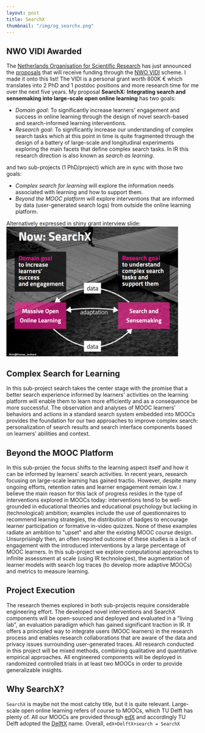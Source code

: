 ```yaml
---
layout: post
title: SearchX
thumbnail: "/img/og_searchx.png"
---
```


## NWO VIDI Awarded

The [Netherlands Organisation for Scientific Research](http://www.nwo.nl/en) has just announced the [proposals](https://www.nwo.nl/en/research-and-results/programmes/Talent+Scheme/awards/vidi+awards/vidi+awards+2016#physical)
that will receive funding through the [NWO VIDI](https://www.nwo.nl/en/funding/our-funding-instruments/nwo/innovational-research-incentives-scheme/vidi/index.html) scheme. I made it onto this list! The VIDI is a personal grant worth 800K € which translates into 2 PhD and 1 postdoc positions and more research time for me over the next five years. 
My proposal **SearchX: Integrating search and sensemaking into large-scale open online learning** has two goals:

* *Domain goal*: To significantly increase learners' engagement and success in online learning through the design of
novel search-based and search-informed learning interventions.
* *Research goal*: To significantly increase our understanding of complex search tasks which at this point in time is quite fragmented through the design of a battery of large-scale and longitudinal experiments exploring the main facets that define complex search tasks. In IR this research direction is also known as *search as learning*.

and two sub-projects (1 PhD/project) which are in sync with those two goals:

* *Complex search for learning* will explore the information needs associated with learning and how to
support them.
* *Beyond the MOOC platform* will explore interventions that are informed by data (user-generated
search logs) from outside the online learning platform.

Alternatively expressed in shiny grant interview slide:
<img src="../img/vidi-slide1.png" width="450px">



## Complex Search for Learning

In this sub-project search takes the center stage with the promise that a better search experience informed by
learners' activities on the learning platform will enable them to learn more efficiently and as a consequence be
more successful. The observation and analyses of MOOC learners’ behaviors and actions in a standard search
system embedded into MOOCs provides the foundation for our two approaches to improve complex
search: personalization of search results and search interface components based on learners' abilities and context.

## Beyond the MOOC Platform

In this sub-projec the focus shifts to the learning aspect itself and how it can be informed by learners' search activities. In recent years, research focusing on large-scale learning has gained tractio. However, despite many ongoing efforts, retention rates and learner engagement remain low. I believe the main reason for this lack of progress
resides in the type of interventions explored in MOOCs today: interventions tend to be well-grounded in
educational theories and educational psychology but lacking in (technological) ambition; examples
include the use of questionnaires to recommend learning strategies, the distribution of badges to
encourage learner participation or formative in-video quizzes. None of these examples radiate an ambition to "upset" and alter the existing MOOC course design. Unsurprisingly then, an often reported outcome of these studies is a lack of engagement with the introduced interventions by a large percentage of MOOC learners. In this sub-project we explore computational approaches to infinite assessment at scale (using IR technologies), the augmentation of learner models with search log traces (to develop more adaptive MOOCs) and metrics to measure learning.

## Project Execution

The research themes explored in both sub-projects require considerable engineering effort. The developed novel
interventions and SearchX components will be open-sourced and deployed and evaluated in a "living lab", an evaluation paradigm which has gained significant traction in IR.
It offers a principled way to integrate users (MOOC learners) in the research process and enables research
collaborations that are aware of the data and privacy issues surrounding user-generated traces. All research
conducted in this project will be mixed methods, combining qualitative and quantitative empirical approaches.
All engineered components will be deployed in randomized controlled trials in at least two MOOCs in order to
provide generalizable insights. 


## Why SearchX?

`SearchX` is maybe not the most catchy title, but it is quite relevant. Large-scale open online learning refers of course to MOOCs, which TU Delft has plenty of. All our MOOCs are provided through [edX](https://www.edx.org/) and accordingly TU Delft adopted the [DelftX](https://www.edx.org/school/delftx) name. Overall, `edX+DelftX+search = SearchX`


